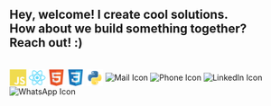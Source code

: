 ## Hey, welcome! I create cool solutions.<br>How about we build something together?<br>Reach out! :)

<div style="display: inline_block"><br>
  <!-- Technology Icons -->
  <img align="center" alt="Js" height="30" width="30" src="https://raw.githubusercontent.com/devicons/devicon/master/icons/javascript/javascript-plain.svg">
  <img align="center" alt="React" height="30" width="30" src="https://raw.githubusercontent.com/devicons/devicon/master/icons/react/react-original.svg">
  <img align="center" alt="HTML" height="30" width="30" src="https://raw.githubusercontent.com/devicons/devicon/master/icons/html5/html5-original.svg">
  <img align="center" alt="CSS" height="30" width="30" src="https://raw.githubusercontent.com/devicons/devicon/master/icons/css3/css3-original.svg">
  <img align="center" alt="Python" height="30" width="30" src="https://raw.githubusercontent.com/devicons/devicon/master/icons/python/python-original.svg">

  <!-- Contact Icons -->
  <a href="mailto:bc@inmotion.today" style="text-decoration: none;">
    <img align="center" alt="Mail Icon" height="30" width="30" src="https://img.icons8.com/ios-filled/50/000000/email.png">
  </a>
  <a href="tel:+351915542701" style="text-decoration: none;">
    <img align="center" alt="Phone Icon" height="30" width="30" src="https://img.icons8.com/ios-filled/50/000000/phone.png">
  </a>
  <a href="https://www.linkedin.com/company/inmotionc" style="text-decoration: none;">
    <img align="center" alt="LinkedIn Icon" height="30" width="30" src="https://img.icons8.com/ios-filled/50/000000/linkedin.png">
  </a>
  <a href="https://wa.me/351915542701" style="text-decoration: none;">
    <img align="center" alt="WhatsApp Icon" height="30" width="30" src="https://img.icons8.com/ios-filled/50/000000/whatsapp.png">
  </a>
</div>

